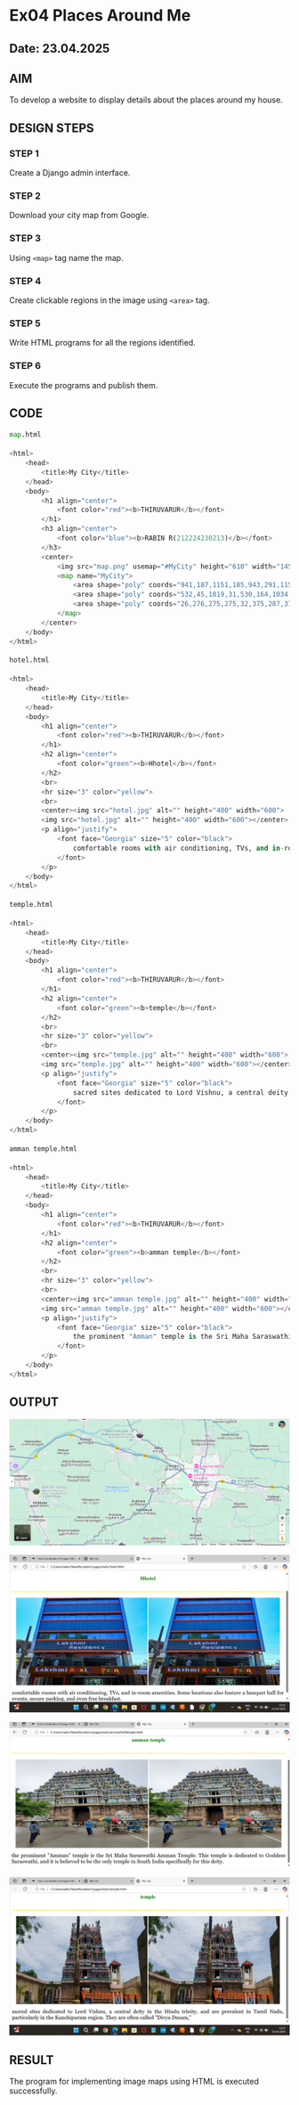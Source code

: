 # Ex04 Places Around Me
## Date: 23.04.2025

## AIM
To develop a website to display details about the places around my house.

## DESIGN STEPS

### STEP 1
Create a Django admin interface.

### STEP 2
Download your city map from Google.

### STEP 3
Using ```<map>``` tag name the map.

### STEP 4
Create clickable regions in the image using ```<area>``` tag.

### STEP 5
Write HTML programs for all the regions identified.

### STEP 6
Execute the programs and publish them.

## CODE
``` python 
map.html

<html>
    <head>
        <title>My City</title>
    </head>
    <body>
        <h1 align="center">
            <font color="red"><b>THIRUVARUR</b></font>
        </h1>
        <h3 align="center">
            <font color="blue"><b>RABIN R(212224230213)</b></font>
        </h3>
        <center>
            <img src="map.png" usemap="#MyCity" height="610" width="1450">
            <map name="MyCity">
                <area shape="poly" coords="941,187,1151,185,943,291,1158,293" title="hotel" href="hotel.html">
                <area shape="poly" coords="532,45,1019,31,530,164,1034,160" title="perumal temple" href="temple.html">
                <area shape="poly" coords="26,276,275,275,32,375,287,375" title="amman temple" href="amman temple.html ">
            </map>
        </center>  
    </body>
</html>

hotel.html

<html>
    <head>
        <title>My City</title>
    </head>
    <body>
        <h1 align="center">
            <font color="red"><b>THIRUVARUR</b></font>
        </h1>
        <h2 align="center">
            <font color="green"><b>Hhotel</b></font>
        </h2>
        <br>
        <hr size="3" color="yellow">
        <br>
        <center><img src="hotel.jpg" alt="" height="400" width="600">
        <img src="hotel.jpg" alt="" height="400" width="600"></center>
        <p align="justify">
            <font face="Georgia" size="5" color="black">
                comfortable rooms with air conditioning, TVs, and in-room amenities. Some locations also feature a banquet hall for events, secure parking, and even free breakfast.
            </font>
        </p>
    </body>
</html>

temple.html

<html>
    <head>
        <title>My City</title>
    </head>
    <body>
        <h1 align="center">
            <font color="red"><b>THIRUVARUR</b></font>
        </h1>
        <h2 align="center">
            <font color="green"><b>temple</b></font>
        </h2>
        <br>
        <hr size="3" color="yellow">
        <br>
        <center><img src="temple.jpg" alt="" height="400" width="600">
        <img src="temple.jpg" alt="" height="400" width="600"></center>
        <p align="justify">
            <font face="Georgia" size="5" color="black">
                sacred sites dedicated to Lord Vishnu, a central deity in the Hindu trinity, and are prevalent in Tamil Nadu, particularly in the Kanchipuram region. They are often called "Divya Desam,"
            </font>
        </p>
    </body>
</html>

amman temple.html

<html>
    <head>
        <title>My City</title>
    </head>
    <body>
        <h1 align="center">
            <font color="red"><b>THIRUVARUR</b></font>
        </h1>
        <h2 align="center">
            <font color="green"><b>amman temple</b></font>
        </h2>
        <br>
        <hr size="3" color="yellow">
        <br>
        <center><img src="amman temple.jpg" alt="" height="400" width="600">
        <img src="amman temple.jpg" alt="" height="400" width="600"></center>
        <p align="justify">
            <font face="Georgia" size="5" color="black">
                the prominent "Amman" temple is the Sri Maha Saraswathi Amman Temple. This temple is dedicated to Goddess Saraswathi, and it is believed to be the only temple in South India specifically for this deity.
            </font>
        </p>
    </body>
</html>

```


## OUTPUT
![alt text](rabin/myapp/static/map.png)

![alt text](1.jpg)

![alt text](2.jpg)

![alt text](3.jpg)





## RESULT
The program for implementing image maps using HTML is executed successfully.
